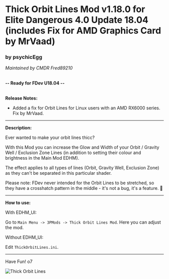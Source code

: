 # Thick Orbit Lines Mod v1.18.0 for Elite Dangerous 4.0 Update 18.04 (includes Fix for AMD Graphics Card by MrVaad)

### by psychicEgg
*Maintained by CMDR Fred89210*<br><br>

**-- Ready for FDev U18.04 --**<br><br>

**Release Notes:**
- Added a fix for Orbit Lines for Linux users with an AMD RX6000 series. Fix by MrVaad.

-------------------------------------------------------------------------

**Description:**

Ever wanted to make your orbit lines thicc? 

With this Mod you can increase the Glow and Width of your Orbit / Gravity Well / Exclusion Zone Lines (in addition to setting their colour and brightness in the Main Mod EDHM).<br>

The effect applies to all types of lines (Orbit, Gravity Well, Exclusion Zone) as they can't be separated in this particular shader.

Please note: FDev never intended for the Orbit Lines to be stretched, so they have a crosshatch pattern in the middle - it's not a bug, it's a feature. 🙂<br>

-------------------------------------------------------------------------

**How to use:**

With EDHM_UI:

Go to `Main Menu -> 3PMods -> Thick Orbit Lines Mod`. Here you can adjust the mod.

Without EDHM_UI:

Edit `ThickOrbitLines.ini`.

-------------------------------------------------------------------------

Have Fun! o7<br>

![Thick Orbit Lines](https://github.com/psychicEgg/EDHM/raw/main/Odyssey/3rdPartyMods/Thick-Orbit-Lines/ThickOL-v1.1.png?raw=true)
